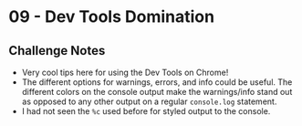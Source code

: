 # 09 - Dev Tools Domination

## Challenge Notes

* Very cool tips here for using the Dev Tools on Chrome! 
* The different options for warnings, errors, and info could be useful. The different colors on the console output make the warnings/info stand out as opposed to any other output on a regular `console.log` statement. 
* I had not seen the `%c` used before for styled output to the console. 
